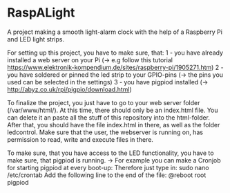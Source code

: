 # RaspALight
A project making a smooth light-alarm clock with the help of a Raspberry Pi and LED light strips.


For setting up this project, you have to make sure, that:
1 - you have already installed a web server on your Pi (-> e.g follow this tutorial https://www.elektronik-kompendium.de/sites/raspberry-pi/1905271.htm)
2 - you have soldered or pinned the led strip to your GPIO-pins (-> the pins you used can be selected in the settings)
3 - you have pigpiod installed (-> http://abyz.co.uk/rpi/pigpio/download.html)

To finalize the project, you just have to go to your web server folder (/var/www/html/).
At this time, there should only be an index.html file. You can delete it an paste all the stuff of this repository into the html-folder.
After that, you should have the file index.html in there, as well as the folder ledcontrol.
Make sure that the user, the webserver is running on, has permission to read, write and execute files in there.

To make sure, that you have access to the LED functionality, you have to make sure, that pigpiod is running.
-> For example you can make a Cronjob for starting pigpiod at every boot-up:
    Therefore just type in:
      sudo nano /etc/crontab
      Add the following line to the end of the file:
      @reboot root pigpiod
  
